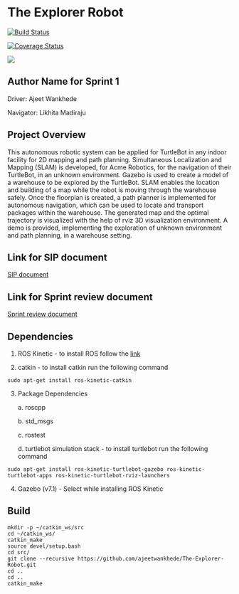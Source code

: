 # The Explorer Robot
[![Build Status](https://travis-ci.org/ajeetwankhede/The-Explorer-Robot.svg?branch=master)](https://travis-ci.org/ajeetwankhede/The-Explorer-Robot)

[![Coverage Status](https://coveralls.io/repos/github/ajeetwankhede/The-Explorer-Robot/badge.svg?branch=master)](https://coveralls.io/github/ajeetwankhede/The-Explorer-Robot?branch=master)

<a href='https://opensource.org/licenses/MIT'><img src='https://img.shields.io/badge/License-MIT-brightgreen.svg'/></a>

## Author Name for Sprint 1
Driver: Ajeet Wankhede

Navigator: Likhita Madiraju

## Project Overview
This autonomous robotic system can be applied for TurtleBot in any indoor facility for 2D mapping and path planning. Simultaneous Localization and Mapping (SLAM) is developed, for Acme Robotics, for the navigation of their TurtleBot, in an unknown environment. Gazebo is used to create a model of a warehouse to be explored by the TurtleBot. SLAM enables the location and building of a map while the robot is moving through the warehouse safely. Once the floorplan is created, a path planner is implemented for autonomous navigation, which can be used to locate and transport packages within the warehouse. The generated map and the optimal trajectory is visualized with the help of rviz 3D visualization environment. A demo is provided, implementing the exploration of unknown environment and path planning, in a warehouse setting.  

## Link for SIP document
[SIP document](https://docs.google.com/spreadsheets/d/10SLYF6b-H8jBe_Sn3X3n9NG67jSoSL41Iv0T1WjI9ok/edit?usp=sharing)

## Link for Sprint review document 
[Sprint review document](https://docs.google.com/document/d/1Z08-iwbV5uTY5A9PehAq-EnedAIHFBOwVHvecpv49y0/edit?usp=sharing)

## Dependencies
1. ROS Kinetic - to install ROS follow the [link](http://wiki.ros.org/kinetic/Installation)

2. catkin - to install catkin run the following command
```
sudo apt-get install ros-kinetic-catkin
```

3. Package Dependencies

 	a. roscpp
 
 	b. std_msgs
 
 	c. rostest
 
 	d. turtlebot simulation stack - to install turtlebot run the following command
 ```
 sudo apt-get install ros-kinetic-turtlebot-gazebo ros-kinetic-turtlebot-apps ros-kinetic-turtlebot-rviz-launchers
 ```
 
 4. Gazebo (v7.1) - Select while installing ROS Kinetic
 
 ## Build
```
mkdir -p ~/catkin_ws/src
cd ~/catkin_ws/
catkin_make
source devel/setup.bash
cd src/
git clone --recursive https://github.com/ajeetwankhede/The-Explorer-Robot.git
cd ..
cd ..
catkin_make
```
